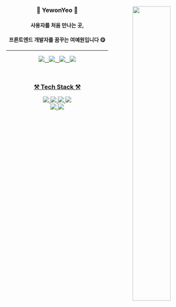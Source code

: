 <div align="center">
<div>
<img title_color="000000" align="right" width="45%" src="https://github-readme-stats.vercel.app/api/top-langs/?username=YewonYeo&layout=compact&title_color=c95975"/> 

<!-- 소개 -->
<h3>🌷 YewonYeo 🌷</h3>
<h4>사용자를 처음 만나는 곳,</h4>
<h4>프론트엔드 개발자를 꿈꾸는 여예원입니다 😋</h4>
<hr/>
<!-- 뱃지 
<a href="[1. 연결하고싶은 사이트 url]" target="_blank"><img src="https://img.shields.io/badge/[2. 등록하려는 이름]-[3. #을 뺀 나머지 색깔코드]?style=flat-square&logo=[4. 로고명(아이콘명)]&logoColor=white"/></a> -->  
<p>
 <a href="https://blog.naver.com/tbwmwjstk" target="_blank"><img src="https://img.shields.io/badge/Blog-03C75A?style=flat&logo=Naver&logoColor=white"/>
 &nbsp;
 <a href="https://yeeeh.tistory.com/" target="_blank"><img src="https://img.shields.io/badge/Tistory-9999FF?style=flat&logoColor=white"/>
  &nbsp;
  <a href="https://yeeeh.notion.site/Yewon-Yeo-18ad04ce495b437bad9dfa0ee07778bf" target="_blank"><img src="https://img.shields.io/badge/Portfolio-FF98A8?style=flat&logoColor=white"/>
     &nbsp;
 <img src="http://mazassumnida.wtf/api/mini/generate_badge?boj=yeeeh"/>
 
 </p>
 </div>



<br/>
<h3><b>⚒ Tech Stack ⚒</b></h3>

<!--기술스택-->
<!--사이트주소: https://simpleicons.org/-->
<!--샘플: <img src="https://img.shields.io/badge/뱃지에표시할이름-색상?style=for-the-badge&logo=로고이름&logoColor=white"> -->

<img src="https://img.shields.io/badge/java-007396?style=for-the-badge&logo=java&logoColor=white">
<img src="https://img.shields.io/badge/HTML5-E34F26?style=for-the-badge&logo=HTML5&logoColor=white"> 
<img src="https://img.shields.io/badge/CSS3-1572B6?style=for-the-badge&logo=CSS3&logoColor=white">
<img src="https://img.shields.io/badge/JavaScript-F7DF1E?style=for-the-badge&logo=JavaScript&logoColor=white">
<br/>
<img src="https://img.shields.io/badge/Vue.js-4FC08D?style=for-the-badge&logo=Vue.js&logoColor=white">
<img src="https://img.shields.io/badge/React.js-61DAFB?style=for-the-badge&logo=React&logoColor=white">

 

</div>
</div>

